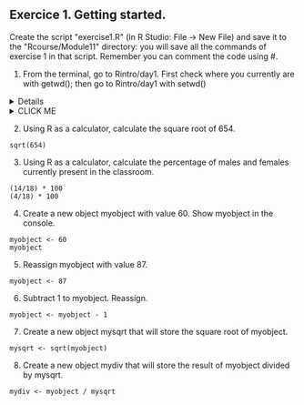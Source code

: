 ## Exercice 1. Getting started.

Create the script "exercise1.R" (in R Studio: File -> New File) and save it to the "Rcourse/Module11" directory: you will save all the commands of exercise 1 in that  script.
Remember you can comment the code using #.

1. From the terminal, go to Rintro/day1.
First check where you currently are with getwd(); 
then go to Rintro/day1 with setwd()

<details>

```{r}
getwd()
setwd("Rcourse/Module1")
setwd("/users/bi/sbonnin/Rcourse/Module1")
```

</details>



<details><summary>CLICK ME</summary>
<p>

#### yes, even hidden code blocks!

```python
print("hello world!")
```

</p>
</details>




2. Using R as a calculator, calculate the square root of 654.
```{r}
sqrt(654)
```

3. Using R as a calculator, calculate the percentage of males and females currently present in the classroom.
```{r}
(14/18) * 100
(4/18) * 100
```

4. Create a new object myobject with value 60.
Show myobject in the console.
```{r}
myobject <- 60
myobject
```

5. Reassign myobject with value 87.
```{r}
myobject <- 87
```

6. Subtract 1 to myobject. Reassign.
```{r}
myobject <- myobject - 1
```
7. Create a new object mysqrt that will store the square root of myobject.
```{r}
mysqrt <- sqrt(myobject)
```

8. Create a new object mydiv that will store the result of myobject divided by mysqrt.
```{r}
mydiv <- myobject / mysqrt
```

